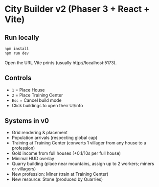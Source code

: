 # City Builder v2 (Phaser 3 + React + Vite)

## Run locally
```bash
npm install
npm run dev
```
Open the URL Vite prints (usually http://localhost:5173).

## Controls
- `1` = Place House
- `2` = Place Training Center
- `Esc` = Cancel build mode
- Click buildings to open their UI/info

## Systems in v0
- Grid rendering & placement
- Population arrivals (respecting global cap)
- Training at Training Center (converts 1 villager from any house to a profession)
- Gold income from full houses (+0.1/10s per full house)
- Minimal HUD overlay
- Quarry building (place near mountains, assign up to 2 workers; miners or villagers)
- New profession: Miner (train at Training Center)
- New resource: Stone (produced by Quarries)
